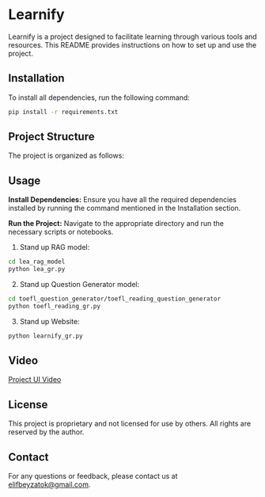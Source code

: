 # Learnify

Learnify is a project designed to facilitate learning through various tools and resources. This README provides instructions on how to set up and use the project.

## Installation

To install all dependencies, run the following command:

```bash
pip install -r requirements.txt
```

## Project Structure

The project is organized as follows:

## Usage

**Install Dependencies:** Ensure you have all the required dependencies installed by running the command mentioned in the Installation section.

**Run the Project:** Navigate to the appropriate directory and run the necessary scripts or notebooks.

1. Stand up RAG model:

```bash
cd lea_rag_model
python lea_gr.py
```

2. Stand up Question Generator model:

```bash
cd toefl_question_generator/toefl_reading_question_generator
python toefl_reading_gr.py
```

3. Stand up Website:

```bash
python learnify_gr.py
```

## Video

[Project UI Video](https://drive.google.com/file/d/1wNj_IrGTSx-3KhoQtOoPwxCnNhNzznx4/view?usp=sharing)

## License

This project is proprietary and not licensed for use by others. All rights are reserved by the author.

## Contact

For any questions or feedback, please contact us at elifbeyzatok@gmail.com.
